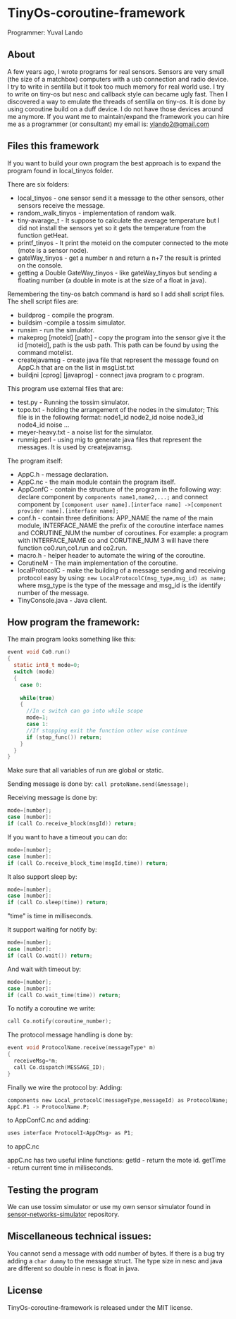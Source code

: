 TinyOs-coroutine-framework
=========================

Programmer: Yuval Lando

About
---------------------
A few years ago, I wrote programs for real sensors.
Sensors are very small (the size of a matchbox) 
computers with a usb connection and radio device.
I try to write in sentilla but it took too much memory for real world use. 
I try to write on tiny-os but nesc and callback style can became ugly fast.
Then I discovered a way to emulate the threads of sentilla on tiny-os.
It is done by using coroutine build on a duff device.
I do not have those devices around me anymore.
If you want me to maintain/expand the framework you can hire me as
a programmer (or consultant) my email is:
ylando2@gmail.com

Files this framework
---------------------------
If you want to build your own program the best approach is to expand the program 
found in local_tinyos folder.

There are six folders:   
* local_tinyos - one sensor send it a message to the other sensors, other sensors receive the message.
* random_walk_tinyos - implementation of random walk.
* tiny-avarage_t - It suppose to calculate the average temperature but I did not install the sensors yet
so it gets the temperature from the function getHeat.
* printf_tinyos - It print the moteid on the computer connected to the mote (mote is a sensor node).
* gateWay_tinyos - get a number n and return a n+7 the result is printed on the console.
* getting a Double GateWay_tinyos - like gateWay_tinyos but sending a floating number
(a double in mote is at the size of a float in java).

Remembering the tiny-os batch command is hard so I add shall script files.
The shell script files are:
* buildprog - compile the program.
* buildsim -compile a tossim simulator.
* runsim - run the simulator.
* makeprog [moteid] [path] - copy the program into the sensor give it the id [moteid], path is the usb path. This path can be found by
using the command motelist.
* createjavamsg - create java file that represent the message found on AppC.h that are on the list in msgList.txt
* buildjni [cprog] [javaprog] - connect java program to c program.

This program use external files that are:
* test.py - Running the tossim simulator.
* topo.txt - holding the arrangement of the nodes in the simulator; This file is in the following format:
node1_id node2_id noise node3_id node4_id noise ...
* meyer-heavy.txt - a noise list for the simulator.
* runmig.perl - using mig to generate java files that represent the messages. It is used by createjavamsg.

The program itself:
* AppC.h - message declaration.
* AppC.nc - the main module contain the program itself.
* AppConfC - contain the structure of the program in the following way:   
declare component by `components name1,name2,...;` and connect component by
`[component user name].[interface name] ->[component provider name].[interface name];`
* conf.h - contain three definitions: APP_NAME the name of the main module,
INTERFACE_NAME the prefix of the coroutine interface names and
CORUTINE_NUM the number of coroutines.
For example: a program with INTERFACE_NAME co and CORUTINE_NUM 3
will have there function co0.run,co1.run and co2.run.
* macro.h - helper header to automate the wiring of the coroutine.
* CorutineM - The main implementation of the coroutine.
* localProtocolC - make the building of a message sending and receiving protocol easy by using: `new LocalProtocolC(msg_type,msg_id) as name;`
where msg_type is the type of the message and msg_id is the identify number of the message.
* TinyConsole.java - Java client.

How program the framework:
-----------------------------

The main program looks something like this:
```c
event void Co0.run()
{
  static int8_t mode=0;
  switch (mode)
  {	
    case 0:
    
    while(true) 
    {
      //In c switch can go into while scope
      mode=1;
      case 1:
      //If stopping exit the function other wise continue
      if (stop_func()) return;
    }
  }
}
```
Make sure that all variables of run are global or static.

Sending message is done by: 
`call protoName.send(&message);`

Receiving message is done by:
```c
mode=[number];
case [number]:
if (call Co.receive_block(msgId)) return;
```

If you want to have a timeout you can do:
```c
mode=[number];
case [number]:
if (call Co.receive_block_time(msgId,time)) return;
```

It also support sleep by:
```c
mode=[number];
case [number]:
if (call Co.sleep(time)) return;
```
"time" is time in milliseconds.

It support waiting for notify by:
```c
mode=[number];
case [number]:
if (call Co.wait()) return;
```
And wait with timeout by:
```c
mode=[number];
case [number]:
if (call Co.wait_time(time)) return;
```
To notify a coroutine we write:
```c
call Co.notify(coroutine_number);
```
The protocol message handling is done by:
```c
event void ProtocolName.receive(messageType* m)
{
  receiveMsg=*m;
  call Co.dispatch(MESSAGE_ID);
}
```
Finally we wire the protocol by:
Adding:
```c
components new Local_protocolC(messageType,messageId) as ProtocolName;
AppC.P1 -> ProtocolName.P;
```
to AppConfC.nc and adding:
```c
uses interface ProtocolI<AppCMsg> as P1;
```
to appC.nc

appC.nc has two useful inline functions:
getId - return the mote id.
getTime - return current time in milliseconds.

Testing the program
-----------------------
We can use tossim simulator or use my own sensor simulator found in
[sensor-networks-simulator](https://github.com/ylando2/Sensor-networks-simulator) repository.

Miscellaneous technical issues:
---------------------------------
You cannot send a message with odd number of bytes.
If there is a bug try adding a `char dummy` to the message struct.
The type size in nesc and java are different so
double in nesc is float in java.
 
License
-------
TinyOs-coroutine-framework is released under the MIT license.
